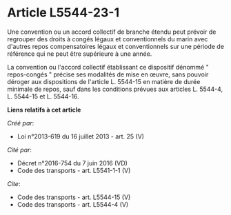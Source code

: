 # Article L5544-23-1

Une convention ou un accord collectif de branche étendu peut prévoir de regrouper des droits à congés légaux et
conventionnels du marin avec d'autres repos compensatoires légaux et conventionnels sur une période de référence qui ne peut
être supérieure à une année. 

La convention ou l'accord collectif établissant ce dispositif dénommé " repos-congés " précise ses modalités de mise en
œuvre, sans pouvoir déroger aux dispositions de l'article L. 5544-15 en matière de durée minimale de repos, sauf dans les
conditions prévues aux articles L. 5544-4, 
L. 5544-15 et L. 5544-16.

**Liens relatifs à cet article**

_Créé par_:

  - Loi n°2013-619 du 16 juillet 2013 - art. 25 (V)

_Cité par_:

  - Décret n°2016-754 du 7 juin 2016 (VD)
  - Code des transports - art. L5541-1-1 (V)

_Cite_:

  - Code des transports - art. L5544-15 (V)
  - Code des transports - art. L5544-4 (V)

